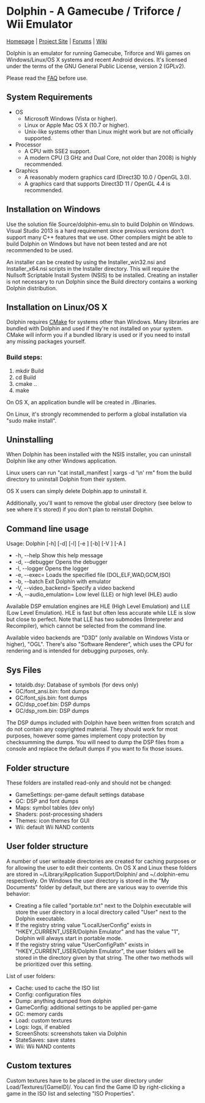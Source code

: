 # Dolphin - A Gamecube / Triforce / Wii Emulator

[Homepage](http://dolphin-emu.org/) | [Project Site](https://github.com/dolphin-emu/dolphin) | [Forums](http://forums.dolphin-emu.org/) | [Wiki](http://wiki.dolphin-emu.org/)

Dolphin is an emulator for running Gamecube, Triforce and Wii games on
Windows/Linux/OS X systems and recent Android devices. It's licensed under
the terms of the GNU General Public License, version 2 (GPLv2).

Please read the [FAQ](http://dolphin-emu.org/docs/faq/) before use.

## System Requirements
* OS
    * Microsoft Windows (Vista or higher).
    * Linux or Apple Mac OS X (10.7 or higher).
    * Unix-like systems other than Linux might work but are not officially supported.
* Processor
    * A CPU with SSE2 support.
    * A modern CPU (3 GHz and Dual Core, not older than 2008) is highly recommended.
* Graphics
    * A reasonably modern graphics card (Direct3D 10.0 / OpenGL 3.0).
    * A graphics card that supports Direct3D 11 / OpenGL 4.4 is recommended.

## Installation on Windows
Use the solution file Source/dolphin-emu.sln to build Dolphin on Windows.
Visual Studio 2013 is a hard requirement since previous versions don't support
many C++ features that we use. Other compilers might be able to build Dolphin
on Windows but have not been tested and are not recommended to be used.

An installer can be created by using the Installer_win32.nsi and
Installer_x64.nsi scripts in the Installer directory. This will require the
Nullsoft Scriptable Install System (NSIS) to be installed. Creating an
installer is not necessary to run Dolphin since the Build directory contains
a working Dolphin distribution.

## Installation on Linux/OS X
Dolphin requires [CMake](http://www.cmake.org/) for systems other than Windows. Many libraries are
bundled with Dolphin and used if they're not installed on your system. CMake
will inform you if a bundled library is used or if you need to install any
missing packages yourself.

### Build steps:
1. mkdir Build
2. cd Build
3. cmake ..
4. make

On OS X, an application bundle will be created in ./Binaries.

On Linux, it's strongly recommended to perform a global installation via
"sudo make install".

## Uninstalling
When Dolphin has been installed with the NSIS installer, you can uninstall
Dolphin like any other Windows application.

Linux users can run "cat install_manifest | xargs -d '\n' rm" from the build directory
to uninstall Dolphin from their system.

OS X users can simply delete Dolphin.app to uninstall it.

Additionally, you'll want to remove the global user directory (see below to
see where it's stored) if you don't plan to reinstall Dolphin.

## Command line usage
Usage: Dolphin [-h] [-d] [-l] [-e <str>] [-b] [-V <str>] [-A <str>]  

* -h, --help Show this help message  
* -d, --debugger Opens the debugger  
* -l, --logger Opens the logger  
* -e, --exec=<str> Loads the specified file (DOL,ELF,WAD,GCM,ISO)  
* -b, --batch Exit Dolphin with emulator  
* -V, --video_backend=<str> Specify a video backend  
* -A, --audio_emulation=<str> Low level (LLE) or high level (HLE) audio  

Available DSP emulation engines are HLE (High Level Emulation) and
LLE (Low Level Emulation). HLE is fast but often less accurate while LLE is
slow but close to perfect. Note that LLE has two submodes (Interpreter and
Recompiler), which cannot be selected from the command line.

Available video backends are "D3D" (only available on Windows Vista or higher),
"OGL". There's also "Software Renderer", which uses the CPU for rendering and
is intended for debugging purposes, only.

## Sys Files
* totaldb.dsy: Database of symbols (for devs only)
* GC/font_ansi.bin: font dumps
* GC/font_sjis.bin: font dumps
* GC/dsp_coef.bin: DSP dumps
* GC/dsp_rom.bin: DSP dumps

The DSP dumps included with Dolphin have been written from scratch and do not
contain any copyrighted material. They should work for most purposes, however
some games implement copy protection by checksumming the dumps. You will need
to dump the DSP files from a console and replace the default dumps if you want
to fix those issues.

## Folder structure
These folders are installed read-only and should not be changed:

* GameSettings: per-game default settings database
* GC: DSP and font dumps
* Maps: symbol tables (dev only)
* Shaders: post-processing shaders
* Themes: icon themes for GUI
* Wii: default Wii NAND contents

## User folder structure
A number of user writeable directories are created for caching purposes or for
allowing the user to edit their contents. On OS X and Linux these folders are
stored in ~/Library/Application Support/Dolphin/ and ~/.dolphin-emu
respectively. On Windows the user directory is stored in the "My Documents"
folder by default, but there are various way to override this behavior:

* Creating a file called "portable.txt" next to the Dolphin executable will
  store the user directory in a local directory called "User" next to the
  Dolphin executable.
* If the registry string value "LocalUserConfig" exists in
  "HKEY\_CURRENT\_USER/Dolphin Emulator" and has the value "1", Dolphin will
  always start in portable mode.
* If the registry string value "UserConfigPath" exists in
  "HKEY\_CURRENT\_USER/Dolphin Emulator", the user folders will be stored in the
  directory given by that string. The other two methods will be prioritized
  over this setting.


List of user folders:

* Cache: used to cache the ISO list
* Config: configuration files
* Dump: anything dumped from dolphin
* GameConfig: additional settings to be applied per-game
* GC: memory cards
* Load: custom textures
* Logs: logs, if enabled
* ScreenShots: screenshots taken via Dolphin
* StateSaves: save states
* Wii: Wii NAND contents

## Custom textures
Custom textures have to be placed in the user directory under
Load/Textures/[GameID]/. You can find the Game ID by right-clicking a game
in the ISO list and selecting "ISO Properties".
